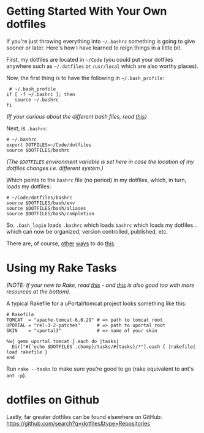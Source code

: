 Getting Started With Your Own dotfiles
======================================

If you're just throwing everything into `~/.bashrc` something is going to give sooner or later. Here's how I have learned to reign things in a little bit. 

First, my dotfiles are located in `~/Code` (you could put your dotfiles anywhere such as `~/.dotfiles` or `/usr/local` which are also worthy places).

Now, the first thing is to have the following in `~/.bash_profile`:

	 # ~/.bash_profile
    if [ -f ~/.bashrc ]; then
       source ~/.bashrc
    fi

*(If your curious about the different bash files, read [this](http://www.joshstaiger.org/archives/2005/07/bash_profile_vs.html))*

Next, is `.bashrc`:

	# ~/.bashrc
	export DOTFILES=~/Code/dotfiles
	source $DOTFILES/bashrc
	
*(The `$DOTFILES` environment variable is set here in case the location of my dotfiles changes i.e. different system.)*

Which points to the `bashrc` file (no period) in my dotfiles, which, in turn, loads my dotfiles:

	# ~/Code/dotfiles/bashrc
	source $DOTFILES/bash/env
	source $DOTFILES/bash/aliases
	source $DOTFILES/bash/completion

So, `.bash_login` loads `.bashrc` which loads `bashrc` which loads my dotfiles... which can now be organized, version controlled, published, etc.

There are, of course, [other](http://dottedmag.net/2011/05/29/dotfiles-setup/) [ways](http://www.splitbrain.org/blog/2011-02/16-managing_dotfiles_with_dropbox) to do [this](https://github.com/jcoglan/dotfiles/blob/master/Rakefile).

Using my Rake Tasks
===================

*(NOTE: If your new to Rake, read [this](http://rake.rubyforge.org/files/doc/rational_rdoc.html) - and [this](http://jasonseifer.com/2010/04/06/rake-tutorial) is also good too with more resources at the bottom).*

A typical Rakefile for a uPortal/tomcat project looks something like this:
	
	# Rakefile
	TOMCAT  = "apache-tomcat-6.0.29" # => path to tomcat root
	UPORTAL = "rel-3-2-patches"      # => path to uportal root
	SKIN    = "uportal3"             # => name of your skin

	%w{ gems uportal tomcat }.each do |tasks|
	  Dir["#{`echo $DOTFILES`.chomp}/tasks/#{tasks}/*"].each { |rakefile| load rakefile }
	end

Run `rake --tasks` to make sure you're good to go (rake equivalent to ant's `ant -p`).
	
dotfiles on Github
==================

Lastly, far greater dotfiles can be found elsewhere on GitHub: <https://github.com/search?q=dotfiles&type=Repositories>